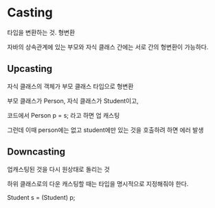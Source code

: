 # Casting

타입을 변환하는 것. 형변환

자바의  상속관계에 있는 부모와 자식 클래스 간에는 서로 간의  형변환이 가능하다.

## Upcasting

자식 클래스의 객체가 부모 클래스 타입으로 형변환

부모 클래스가 Person, 자식 클래스가 Student이고, 

코드에서 Person p = s; 라고 하면 업 캐스팅

그런데 이때 person에는 없고 student에만 있는 것을 호출하려 하면 에러 발생

## Downcasting

업캐스팅된 것을 다시 원상태로 돌리는 것

하위 클래스로의 다운 캐스팅할 때는 타입을 명시적으로 지정해줘야 한다.

Student s = (Student) p;